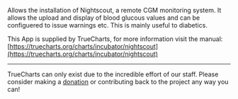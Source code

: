 Allows the installation of Nightscout, a remote CGM monitoring system. It allows the upload and display of blood glucous values and can be configuered to issue warnings etc. This is mainly useful to diabetics.

This App is supplied by TrueCharts, for more information visit the manual: [https://truecharts.org/charts/incubator/nightscout](https://truecharts.org/charts/incubator/nightscout)

---

TrueCharts can only exist due to the incredible effort of our staff.
Please consider making a [donation](https://truecharts.org/about/sponsor) or contributing back to the project any way you can!
